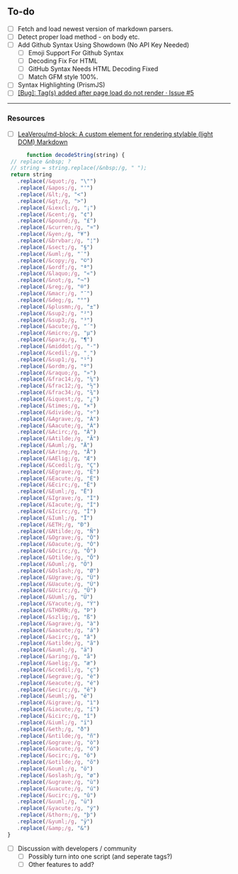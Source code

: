 

## To-do  


- [ ] Fetch and load newest version of markdown parsers.
- [ ] Detect proper load method - on body etc. 
- [ ] Add Github Syntax Using Showdown (No API Key Needed)
     - [ ] Emoji Support For Github Syntax
     - [ ] Decoding Fix For HTML
     - [ ] GitHub Syntax Needs HTML Decoding Fixed 
     - [ ] Match GFM style 100%. 
- [ ] Syntax Highlighting (PrismJS)
- [ ] [[Bug]: Tag(s) added after page load do not render · Issue #5](https://github.com/MarketingPipeline/Markdown-Tag/issues/5)

---

### Resources
- [ ] [LeaVerou/md-block: A custom element for rendering stylable (light DOM) Markdown](https://github.com/LeaVerou/md-block)
         
 ```javascript
       function decodeString(string) {
  // replace &nbsp; ?
  // string = string.replace(/&nbsp;/g, " ");
  return string
    .replace(/&quot;/g, "\"")
    .replace(/&apos;/g, "'")
    .replace(/&lt;/g, "<")
    .replace(/&gt;/g, ">")
    .replace(/&iexcl;/g, "¡")
    .replace(/&cent;/g, "¢")
    .replace(/&pound;/g, "£")
    .replace(/&curren;/g, "¤")
    .replace(/&yen;/g, "¥")
    .replace(/&brvbar;/g, "¦")
    .replace(/&sect;/g, "§")
    .replace(/&uml;/g, "¨")
    .replace(/&copy;/g, "©")
    .replace(/&ordf;/g, "ª")
    .replace(/&laquo;/g, "«")
    .replace(/&not;/g, "¬")
    .replace(/&reg;/g, "®")
    .replace(/&macr;/g, "¯")
    .replace(/&deg;/g, "°")
    .replace(/&plusmn;/g, "±")
    .replace(/&sup2;/g, "²")
    .replace(/&sup3;/g, "³")
    .replace(/&acute;/g, "´")
    .replace(/&micro;/g, "µ")
    .replace(/&para;/g, "¶")
    .replace(/&middot;/g, "·")
    .replace(/&cedil;/g, "¸")
    .replace(/&sup1;/g, "¹")
    .replace(/&ordm;/g, "º")
    .replace(/&raquo;/g, "»")
    .replace(/&frac14;/g, "¼")
    .replace(/&frac12;/g, "½")
    .replace(/&frac34;/g, "¾")
    .replace(/&iquest;/g, "¿")
    .replace(/&times;/g, "×")
    .replace(/&divide;/g, "÷")
    .replace(/&Agrave;/g, "À")
    .replace(/&Aacute;/g, "Á")
    .replace(/&Acirc;/g, "Â")
    .replace(/&Atilde;/g, "Ã")
    .replace(/&Auml;/g, "Ä")
    .replace(/&Aring;/g, "Å")
    .replace(/&AElig;/g, "Æ")
    .replace(/&Ccedil;/g, "Ç")
    .replace(/&Egrave;/g, "È")
    .replace(/&Eacute;/g, "É")
    .replace(/&Ecirc;/g, "Ê")
    .replace(/&Euml;/g, "Ë")
    .replace(/&Igrave;/g, "Ì")
    .replace(/&Iacute;/g, "Í")
    .replace(/&Icirc;/g, "Î")
    .replace(/&Iuml;/g, "Ï")
    .replace(/&ETH;/g, "Ð")
    .replace(/&Ntilde;/g, "Ñ")
    .replace(/&Ograve;/g, "Ò")
    .replace(/&Oacute;/g, "Ó")
    .replace(/&Ocirc;/g, "Ô")
    .replace(/&Otilde;/g, "Õ")
    .replace(/&Ouml;/g, "Ö")
    .replace(/&Oslash;/g, "Ø")
    .replace(/&Ugrave;/g, "Ù")
    .replace(/&Uacute;/g, "Ú")
    .replace(/&Ucirc;/g, "Û")
    .replace(/&Uuml;/g, "Ü")
    .replace(/&Yacute;/g, "Ý")
    .replace(/&THORN;/g, "Þ")
    .replace(/&szlig;/g, "ß")
    .replace(/&agrave;/g, "à")
    .replace(/&aacute;/g, "á")
    .replace(/&acirc;/g, "â")
    .replace(/&atilde;/g, "ã")
    .replace(/&auml;/g, "ä")
    .replace(/&aring;/g, "å")
    .replace(/&aelig;/g, "æ")
    .replace(/&ccedil;/g, "ç")
    .replace(/&egrave;/g, "è")
    .replace(/&eacute;/g, "é")
    .replace(/&ecirc;/g, "ê")
    .replace(/&euml;/g, "ë")
    .replace(/&igrave;/g, "ì")
    .replace(/&iacute;/g, "í")
    .replace(/&icirc;/g, "î")
    .replace(/&iuml;/g, "ï")
    .replace(/&eth;/g, "ð")
    .replace(/&ntilde;/g, "ñ")
    .replace(/&ograve;/g, "ò")
    .replace(/&oacute;/g, "ó")
    .replace(/&ocirc;/g, "ô")
    .replace(/&otilde;/g, "õ")
    .replace(/&ouml;/g, "ö")
    .replace(/&oslash;/g, "ø")
    .replace(/&ugrave;/g, "ù")
    .replace(/&uacute;/g, "ú")
    .replace(/&ucirc;/g, "û")
    .replace(/&uuml;/g, "ü")
    .replace(/&yacute;/g, "ý")
    .replace(/&thorn;/g, "þ")
    .replace(/&yuml;/g, "ÿ")
    .replace(/&amp;/g, "&")
}
```



- [ ] Discussion with developers / community
     - [ ] Possibly turn into one script (and seperate tags?) 
     - [ ] Other features to add?
